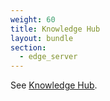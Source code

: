 ```yaml
---
weight: 60
title: Knowledge Hub
layout: bundle
section:
  - edge_server
---
```


See [Knowledge Hub](/get-familiar-with-the-ui/knowledge-hub/).
